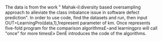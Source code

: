 The data is from the work " Mahak-il:diversity based oversampling approach to alleviate the class imbalance issue in software defect prediction".
In order to use code, find the datasets and run, then input OUT=LearningPro(data,1),1represent parameter of km.
Once represents five-fold program for the comparison algorithms£¬and learningpro will call "once" for more times£»
DenE introduces the code of the algorithms.

